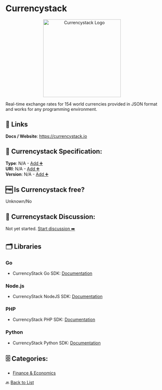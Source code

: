 # Currencystack
<p align="center">
    <img width="256" src="https://raw.githubusercontent.com/apis-list/apis-list/main/apis/currencystack/logo_256x256.png" alt="Currencystack Logo"/>
</p>
Real-time exchange rates for 154 world currencies provided in JSON format and works for any programming environment.

##  🔗 Links
**Docs / Website**: https://currencystack.io

## 🧬 Currencystack Specification:
**Type**: N/A - [Add ➕](https://github.com/apis-list/apis-list/edit/main/apis/currencystack/currencystack.yaml)  
**URI**: N/A - [Add ➕](https://github.com/apis-list/apis-list/edit/main/apis/currencystack/currencystack.yaml)  
**Version**: N/A - [Add ➕](https://github.com/apis-list/apis-list/edit/main/apis/currencystack/currencystack.yaml)

## 🆓 Is Currencystack free?
 Unknown/No 

## 💬 Currencystack Discussion:
Not yet started. [Start discussion ➡️](https://github.com/apis-list/apis-list/discussions/new)

## 🗂️ Libraries
### Go
- CurrencyStack Go SDK: [Documentation](https://github.com/currencystack/currencystack-go)
### Node.js
- CurrencyStack NodeJS SDK: [Documentation](https://github.com/currencystack/currencystack-node)
### PHP
- CurrencyStack PHP SDK: [Documentation](https://github.com/currencystack/currencystack-php)
### Python
- CurrencyStack Python SDK: [Documentation](https://bitbucket.org/hd1/currencystack/src/master/main.py)


## 🗄️ Categories:
- [Finance & Economics](https://github.com/apis-list/apis-list#finance--economics-)

🔙  [Back to List](https://github.com/apis-list/apis-list)
